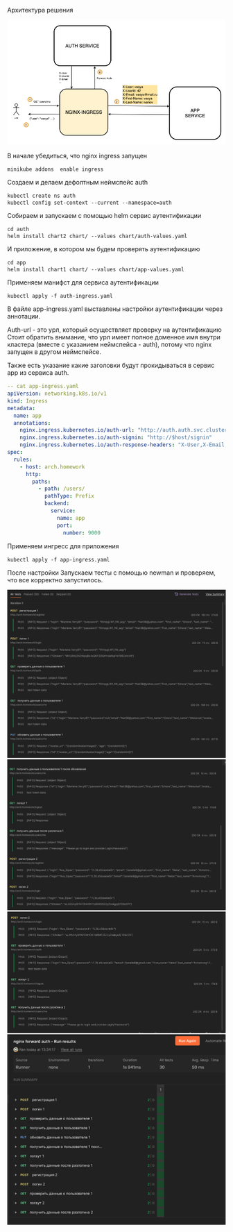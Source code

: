 


Архитектура решения

![image-20200512154011363](./README.assets/image-20200512154011363.png)



В начале убедиться, что nginx ingress запущен

```
minikube addons  enable ingress
```

Создаем и делаем дефолтным неймспейс auth
```
kubectl create ns auth
kubectl config set-context --current --namespace=auth
```

Собираем и запускаем с помощью helm сервис аутентификации
```
cd auth
helm install chart2 chart/ --values chart/auth-values.yaml
```

И приложение, в котором мы будем проверять аутентификацию 
```
cd app
helm install chart1 chart/ --values chart/app-values.yaml
```

Применяем манифст для сервиса аутентификации
```
kubectl apply -f auth-ingress.yaml
```

В файле app-ingress.yaml выставлены настройки аутентификации через аннотации.

Auth-url - это урл, который осуществляет проверку на аутентификацию 
Стоит обратить внимание, что урл имеет полное доменное имя внутри кластера (вместе с указанием неймспейса - auth), потому что nginx запущен в другом неймспейсе. 

Также есть указание какие заголовки будут прокидываться в сервис app из сервиса auth.

```yaml
-- cat app-ingress.yaml
apiVersion: networking.k8s.io/v1
kind: Ingress
metadata:
  name: app
  annotations:
    nginx.ingress.kubernetes.io/auth-url: "http://auth.auth.svc.cluster.local:9000/auth"
    nginx.ingress.kubernetes.io/auth-signin: "http://$host/signin"
    nginx.ingress.kubernetes.io/auth-response-headers: "X-User,X-Email,X-UserId,X-First-Name,X-Last-Name"
spec:
  rules:
    - host: arch.homework
      http:
        paths:
          - path: /users/
            pathType: Prefix
            backend:
              service:
                name: app
                port:
                  number: 9000
```

Применяем ингресс для приложения
```
kubectl apply -f app-ingress.yaml
```

После настройки
Запускаем тесты с помощью newman и проверяем, что все корректно запустилось. 

![postman_1](./README.assets/postman_1.png)
![postman_2](./README.assets/postman_2.png)
![postman_3](./README.assets/postman_3.png)
![postman_4](./README.assets/postman_4.png)
